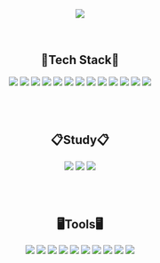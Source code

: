 <div align="center">
<img src="https://capsule-render.vercel.app/api?type=Venom&color=auto&height=300&section=header&text=tjdckscert&fontSize=90" />
</div>
<br/>
<br/>
<div align="center">
  <h2>📌Tech Stack📌</h2>
  <img src="https://img.shields.io/badge/C++-00599C.svg?style=for-the-badge&logo=cplusplus&logoColor=ffffff" />
  <img src="https://img.shields.io/badge/C-512BD4.svg?style=for-the-badge&logo=CSHARP&logoColor=ffffff" />
  <img src="https://img.shields.io/badge/Java-FCCA0F.svg?style=for-the-badge&logoColor=61DAFB" />  
  <img src="https://img.shields.io/badge/HTMLS-EA9400.svg?style=for-the-badge&logo=html5&logoColor=ffffff" />
  <img src="https://img.shields.io/badge/CSS3-0082F0.svg?style=for-the-badge&logo=CSS3&logoColor=ffffff" />
  <img src="https://img.shields.io/badge/JAVASCRIPT-FFFF00.svg?style=for-the-badge&logo=javascript&logoColor=101010" />
  <img src="https://img.shields.io/badge/JSP-FCF50F.svg?style=for-the-badge" />
  <img src="https://img.shields.io/badge/SPRING-6DB33F.svg?style=for-the-badge&logo=spring&logoColor=ffffff" />
  <img src="https://img.shields.io/badge/SPRINGBOOT-6DB33F.svg?style=for-the-badge&logo=springboot&logoColor=ffffff" />
  <img src="https://img.shields.io/badge/LINUX-FCC624.svg?style=for-the-badge&logo=linux&logoColor=ffffff" />
  <img src="https://img.shields.io/badge/MYSQL-4479A1.svg?style=for-the-badge&logo=mysql&logoColor=ffffff" />
  <img src="https://img.shields.io/badge/JSON-101010.svg?style=for-the-badge&logo=json&logoColor=ffffff" />
  <img src="https://img.shields.io/badge/GOOGLE ANALYTICS-E37400.svg?style=for-the-badge&logo=googleanalytics&logoColor=ffffff" />
</div>
<br/><br/><br/>

<div align="center">
  <h2>📋Study📋</h2>
  <img src="https://img.shields.io/badge/MONGODB-47A248.svg?style=for-the-badge&logo=mongodb&logoColor=ffffff" />
  <img src="https://img.shields.io/badge/SPRING SECURITY-6DB33F.svg?style=for-the-badge&logo=springsecurity&logoColor=ffffff" />
  <img src="https://img.shields.io/badge/VUE.JS-4FC08D.svg?style=for-the-badge&logo=vuedotjs&logoColor=ffffff" />
</div>
<br/><br/><br/>

<div align="center">
  <h2>🖥️Tools🖥️</h2>
  <img src="https://img.shields.io/badge/AWS-232F3E.svg?style=for-the-badge&logo=amazonaws&logoColor=ffffff" />
  <img src="https://img.shields.io/badge/FIGMA-F24E1E.svg?style=for-the-badge&logo=figma&logoColor=ffffff" />
  <img src="https://img.shields.io/badge/SLACK-4A154B.svg?style=for-the-badge&logo=slack&logoColor=fffff" />
  <img src="https://img.shields.io/badge/GIT-F05032.svg?style=for-the-badge&logo=git&logoColor=ffffff" />
  <img src="https://img.shields.io/badge/GITHUB-181717.svg?style=for-the-badge&logo=github&logoColor=ffffff" />
  <img src="https://img.shields.io/badge/INTELIJ IDEA-101010.svg?style=for-the-badge&logo=intellijidea&logoColor=ffffff" />
  <img src="https://img.shields.io/badge/ANDROID STUDIO-3DDC84.svg?style=for-the-badge&logo=androidstudio&logoColor=ffffff" />
  <img src="https://img.shields.io/badge/SONACLOUD-F3702A.svg?style=for-the-badge&logo=sonarcloud&logoColor=ffffff" />
  <img src="https://img.shields.io/badge/DOCKER-2496ED.svg?style=for-the-badge&logo=docker&logoColor=ffffff" />
  <img src="https://img.shields.io/badge/DAVINCIRESOLVE-233A51.svg?style=for-the-badge&logo=davinciresolve&logoColor=ffffff" />
</div>
